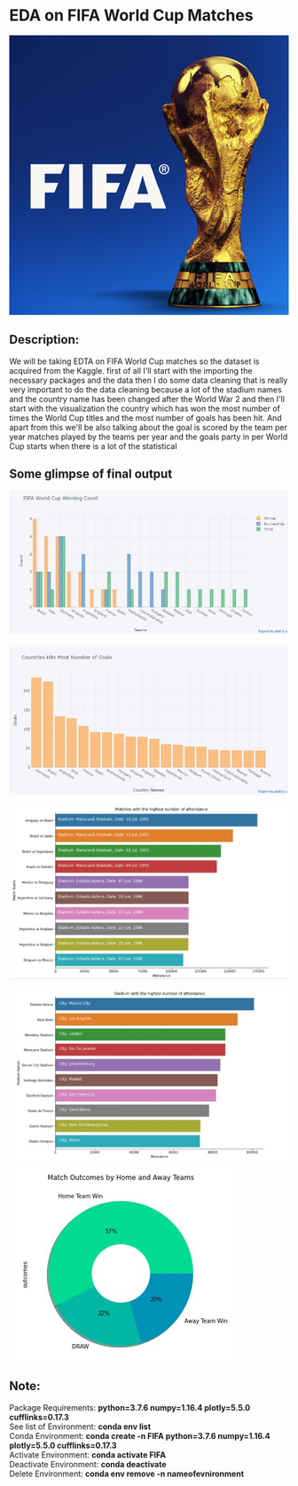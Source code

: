 # EDA on FIFA World Cup Matches
<p align="center"><img src="https://github.com/RIT-MESH/Machine-learning-projects/blob/main/3%20EDA%20on%20FIFA%20World%20Cup%20Matches/fifa.jpg?raw=true"alt="Sublime's custom image"/>
</p>


## Description:
 We will be taking EDTA on FIFA World Cup matches so the dataset is acquired from the Kaggle. first of all I'll start with the importing the necessary packages and the data then I do some data cleaning that is really very important to do the data cleaning because a lot of the stadium names and the country name has been changed after the World War 2 and then I'll start with the visualization the country which has won the most number of times the World Cup titles and the most number of goals has been hit. And apart from this we'll be also talking about the goal is scored by the team per year matches played by the teams per year and the goals party in per World Cup starts when there is a lot of the statistical

## Some glimpse of final output
<p align="left"><img src="https://github.com/RIT-MESH/Machine-learning-projects/blob/main/3%20EDA%20on%20FIFA%20World%20Cup%20Matches/f1.JPG?raw=true"alt="Sublime's custom image"/></p>

<p align="left"><img src="https://github.com/RIT-MESH/Machine-learning-projects/blob/main/3%20EDA%20on%20FIFA%20World%20Cup%20Matches/f2.JPG?raw=true"alt="Sublime's custom image"/></p>

<p align="left"><img src="https://github.com/RIT-MESH/Machine-learning-projects/blob/main/3%20EDA%20on%20FIFA%20World%20Cup%20Matches/f3.JPG?raw=true"alt="Sublime's custom image"/></p>

<p align="left"><img src="https://github.com/RIT-MESH/Machine-learning-projects/blob/main/3%20EDA%20on%20FIFA%20World%20Cup%20Matches/f4.JPG?raw=true"alt="Sublime's custom image"/></p>

<p align="left"><img src="https://github.com/RIT-MESH/Machine-learning-projects/blob/main/3%20EDA%20on%20FIFA%20World%20Cup%20Matches/f5.JPG?raw=true"alt="Sublime's custom image"/></p>

## Note:
Package Requirements: **python=3.7.6 numpy=1.16.4 plotly=5.5.0 cufflinks=0.17.3**\
See list of Environment: **conda env list**\
Conda Environment: **conda create -n FIFA python=3.7.6 numpy=1.16.4 plotly=5.5.0 cufflinks=0.17.3**\
Activate Environment: **conda activate FIFA**\
Deactivate Environment: **conda deactivate**\
Delete Environment: **conda env remove -n nameofevnironment**
